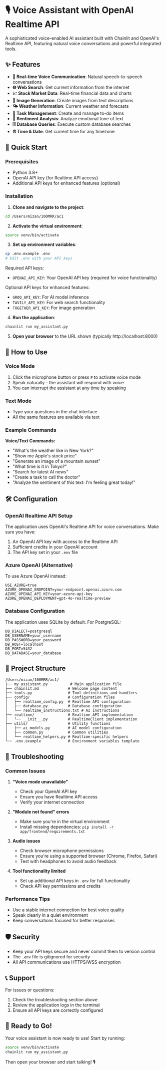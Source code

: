 # 🎙️ Voice Assistant with OpenAI Realtime API

A sophisticated voice-enabled AI assistant built with Chainlit and OpenAI's Realtime API, featuring natural voice conversations and powerful integrated tools.

## ✨ Features

- **🎤 Real-time Voice Communication**: Natural speech-to-speech conversations
- **🌐 Web Search**: Get current information from the internet
- **📈 Stock Market Data**: Real-time financial data and charts
- **🎨 Image Generation**: Create images from text descriptions
- **🌤️ Weather Information**: Current weather and forecasts
- **📝 Task Management**: Create and manage to-do items
- **💭 Sentiment Analysis**: Analyze emotional tone of text
- **🗄️ Database Queries**: Execute custom database searches
- **⏰ Time & Date**: Get current time for any timezone

## 🚀 Quick Start

### Prerequisites

- Python 3.8+
- OpenAI API key (for Realtime API access)
- Additional API keys for enhanced features (optional)

### Installation

1. **Clone and navigate to the project**:
```bash
cd /Users/mizan/100MRR/ac1
```

2. **Activate the virtual environment**:
```bash
source venv/bin/activate
```

3. **Set up environment variables**:
```bash
cp .env.example .env
# Edit .env with your API keys
```

Required API keys:
- `OPENAI_API_KEY`: Your OpenAI API key (required for voice functionality)

Optional API keys for enhanced features:
- `GROQ_API_KEY`: For AI model inference
- `TAVILY_API_KEY`: For web search functionality
- `TOGETHER_API_KEY`: For image generation

4. **Run the application**:
```bash
chainlit run my_assistant.py
```

5. **Open your browser** to the URL shown (typically http://localhost:8000)

## 🎯 How to Use

### Voice Mode
1. Click the microphone button or press `P` to activate voice mode
2. Speak naturally - the assistant will respond with voice
3. You can interrupt the assistant at any time by speaking

### Text Mode
- Type your questions in the chat interface
- All the same features are available via text

### Example Commands

**Voice/Text Commands:**
- "What's the weather like in New York?"
- "Show me Apple's stock price"
- "Generate an image of a mountain sunset"
- "What time is it in Tokyo?"
- "Search for latest AI news"
- "Create a task to call the doctor"
- "Analyze the sentiment of this text: I'm feeling great today!"

## 🛠️ Configuration

### OpenAI Realtime API Setup

The application uses OpenAI's Realtime API for voice conversations. Make sure you have:

1. An OpenAI API key with access to the Realtime API
2. Sufficient credits in your OpenAI account
3. The API key set in your `.env` file

### Azure OpenAI (Alternative)

To use Azure OpenAI instead:

```env
USE_AZURE=true
AZURE_OPENAI_ENDPOINT=your-endpoint.openai.azure.com
AZURE_OPENAI_API_KEY=your-azure-api-key
AZURE_OPENAI_DEPLOYMENT=gpt-4o-realtime-preview
```

### Database Configuration

The application uses SQLite by default. For PostgreSQL:

```env
DB_DIALECT=postgresql
DB_USERNAME=your_username
DB_PASSWORD=your_password
DB_HOST=localhost
DB_PORT=5432
DB_DATABASE=your_database
```

## 📁 Project Structure

```
/Users/mizan/100MRR/ac1/
├── my_assistant.py          # Main application file
├── chainlit.md             # Welcome page content
├── tools.py                # Tool definitions and handlers
├── config/                 # Configuration files
│   ├── realtime_config.py  # Realtime API configuration
│   ├── database.py         # Database configuration
│   └── realtime_instructions.txt # AI instructions
├── realtime/               # Realtime API implementation
│   └── __init__.py         # RealtimeClient implementation
├── utils/                  # Utility functions
│   ├── ai_models.py        # AI model configuration
│   ├── common.py           # Common utilities
│   └── realtime_helpers.py # Realtime-specific helpers
└── .env.example            # Environment variables template
```

## 🔧 Troubleshooting

### Common Issues

1. **"Voice mode unavailable"**
   - Check your OpenAI API key
   - Ensure you have Realtime API access
   - Verify your internet connection

2. **"Module not found" errors**
   - Make sure you're in the virtual environment
   - Install missing dependencies: `pip install -r app/frontend/requirements.txt`

3. **Audio issues**
   - Check browser microphone permissions
   - Ensure you're using a supported browser (Chrome, Firefox, Safari)
   - Test with headphones to avoid audio feedback

4. **Tool functionality limited**
   - Set up additional API keys in `.env` for full functionality
   - Check API key permissions and credits

### Performance Tips

- Use a stable internet connection for best voice quality
- Speak clearly in a quiet environment
- Keep conversations focused for better responses

## 🛡️ Security

- Keep your API keys secure and never commit them to version control
- The `.env` file is gitignored for security
- All API communications use HTTPS/WSS encryption

## 📞 Support

For issues or questions:
1. Check the troubleshooting section above
2. Review the application logs in the terminal
3. Ensure all API keys are correctly configured

## 🎉 Ready to Go!

Your voice assistant is now ready to use! Start by running:

```bash
source venv/bin/activate
chainlit run my_assistant.py
```

Then open your browser and start talking! 🎙️